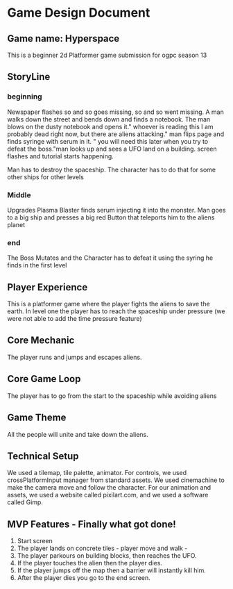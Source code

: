 # Game Design Document

## Game name: Hyperspace
This is a beginner 2d Platformer game submission for ogpc season 13

## StoryLine

### beginning
Newspaper flashes so and so goes missing, so and so went missing. A man walks down the street and bends down and finds a notebook. The man blows on the dusty notebook and opens it." whoever is reading this I am probably dead right now, but there are aliens attacking." man flips page and finds syringe with serum in it. " you will need this later when you try to defeat the boss."man looks up and sees a UFO land on a building. screen flashes and tutorial starts happening.

Man has to destroy the spaceship. The character has to do that for some other ships for other levels
### Middle
Upgrades Plasma Blaster finds serum injecting it into the monster. Man goes to a big ship and presses a big red Button that teleports him to the aliens planet

### end
The Boss Mutates and the Character has to defeat it using the syring he finds in the first level



## Player Experience
This is a platformer game where the player fights the aliens to save the earth. In level one the player has to reach the spaceship under pressure (we were not able to add the time pressure feature)

## Core Mechanic
The player runs and jumps and escapes aliens. 

## Core Game Loop
 The player has to go from the start to the spaceship while avoiding aliens

## Game Theme
All the people will unite and take down the aliens.

## Technical Setup
We used a tilemap, tile palette, animator. For controls, we used crossPlatformInput manager from standard assets. We used cinemachine to make the camera 
move and follow the character. For our animation and assets, we used a website called pixilart.com, and we used a software called Gimp. 


## MVP Features - Finally what got done!

1. Start screen
2. The player lands on concrete tiles - player move and walk - 
3. The player parkours on building blocks, then reaches the UFO.
4. If the player touches the alien then the player dies. 
5. If the player jumps off the map then a barrier will instantly kill him.
6. After the player dies you go to the end screen.
